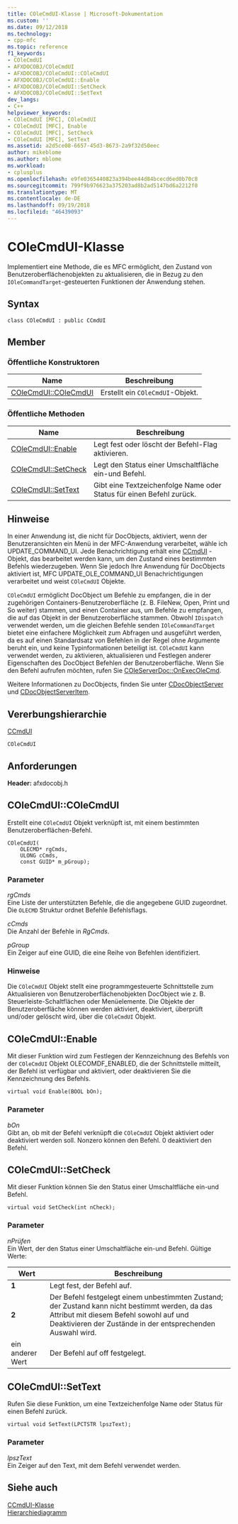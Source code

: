 ```yaml
---
title: COleCmdUI-Klasse | Microsoft-Dokumentation
ms.custom: ''
ms.date: 09/12/2018
ms.technology:
- cpp-mfc
ms.topic: reference
f1_keywords:
- COleCmdUI
- AFXDOCOBJ/COleCmdUI
- AFXDOCOBJ/COleCmdUI::COleCmdUI
- AFXDOCOBJ/COleCmdUI::Enable
- AFXDOCOBJ/COleCmdUI::SetCheck
- AFXDOCOBJ/COleCmdUI::SetText
dev_langs:
- C++
helpviewer_keywords:
- COleCmdUI [MFC], COleCmdUI
- COleCmdUI [MFC], Enable
- COleCmdUI [MFC], SetCheck
- COleCmdUI [MFC], SetText
ms.assetid: a2d5ce08-6657-45d3-8673-2a9f32d50eec
author: mikeblome
ms.author: mblome
ms.workload:
- cplusplus
ms.openlocfilehash: e9fe0365440823a394bee44d84bcecd6ed0b70c8
ms.sourcegitcommit: 799f9b976623a375203ad8b2ad5147bd6a2212f0
ms.translationtype: MT
ms.contentlocale: de-DE
ms.lasthandoff: 09/19/2018
ms.locfileid: "46439093"
---
```

# <a name="colecmdui-class"></a>COleCmdUI-Klasse

Implementiert eine Methode, die es MFC ermöglicht, den Zustand von Benutzeroberflächenobjekten zu aktualisieren, die in Bezug zu den `IOleCommandTarget`-gesteuerten Funktionen der Anwendung stehen.

## <a name="syntax"></a>Syntax

```
class COleCmdUI : public CCmdUI
```

## <a name="members"></a>Member

### <a name="public-constructors"></a>Öffentliche Konstruktoren

|Name|Beschreibung|
|----------|-----------------|
|[COleCmdUI::COleCmdUI](#colecmdui)|Erstellt ein `COleCmdUI`-Objekt.|

### <a name="public-methods"></a>Öffentliche Methoden

|Name|Beschreibung|
|----------|-----------------|
|[COleCmdUI::Enable](#enable)|Legt fest oder löscht der Befehl-Flag aktivieren.|
|[COleCmdUI::SetCheck](#setcheck)|Legt den Status einer Umschaltfläche ein-und Befehl.|
|[COleCmdUI::SetText](#settext)|Gibt eine Textzeichenfolge Name oder Status für einen Befehl zurück.|

## <a name="remarks"></a>Hinweise

In einer Anwendung ist, die nicht für DocObjects, aktiviert, wenn der Benutzeransichten ein Menü in der MFC-Anwendung verarbeitet, wähle ich UPDATE_COMMAND_UI. Jede Benachrichtigung erhält eine [CCmdUI](../../mfc/reference/ccmdui-class.md) -Objekt, das bearbeitet werden kann, um den Zustand eines bestimmten Befehls wiederzugeben. Wenn Sie jedoch Ihre Anwendung für DocObjects aktiviert ist, MFC UPDATE_OLE_COMMAND_UI Benachrichtigungen verarbeitet und weist `COleCmdUI` Objekte.

`COleCmdUI` ermöglicht DocObject um Befehle zu empfangen, die in der zugehörigen Containers-Benutzeroberfläche (z. B. FileNew, Open, Print und So weiter) stammen, und einen Container aus, um Befehle zu empfangen, die auf das Objekt in der Benutzeroberfläche stammen. Obwohl `IDispatch` verwendet werden, um die gleichen Befehle senden `IOleCommandTarget` bietet eine einfachere Möglichkeit zum Abfragen und ausgeführt werden, da es auf einen Standardsatz von Befehlen in der Regel ohne Argumente beruht ein, und keine Typinformationen beteiligt ist. `COleCmdUI` kann verwendet werden, zu aktivieren, aktualisieren und Festlegen anderer Eigenschaften des DocObject Befehlen der Benutzeroberfläche. Wenn Sie den Befehl aufrufen möchten, rufen Sie [COleServerDoc::OnExecOleCmd](../../mfc/reference/coleserverdoc-class.md#onexecolecmd).

Weitere Informationen zu DocObjects, finden Sie unter [CDocObjectServer](../../mfc/reference/cdocobjectserver-class.md) und [CDocObjectServerItem](../../mfc/reference/cdocobjectserveritem-class.md).

## <a name="inheritance-hierarchy"></a>Vererbungshierarchie

[CCmdUI](../../mfc/reference/ccmdui-class.md)

`COleCmdUI`

## <a name="requirements"></a>Anforderungen

**Header:** afxdocobj.h

##  <a name="colecmdui"></a>  COleCmdUI::COleCmdUI

Erstellt eine `COleCmdUI` Objekt verknüpft ist, mit einem bestimmten Benutzeroberflächen-Befehl.

```
COleCmdUI(
    OLECMD* rgCmds,
    ULONG cCmds,
    const GUID* m_pGroup);
```

### <a name="parameters"></a>Parameter

*rgCmds*<br/>
Eine Liste der unterstützten Befehle, die die angegebene GUID zugeordnet. Die `OLECMD` Struktur ordnet Befehle Befehlsflags.

*cCmds*<br/>
Die Anzahl der Befehle in *RgCmds*.

*pGroup*<br/>
Ein Zeiger auf eine GUID, die eine Reihe von Befehlen identifiziert.

### <a name="remarks"></a>Hinweise

Die `COleCmdUI` Objekt stellt eine programmgesteuerte Schnittstelle zum Aktualisieren von Benutzeroberflächenobjekten DocObject wie z. B. Steuerleiste-Schaltflächen oder Menüelemente. Die Objekte der Benutzeroberfläche können werden aktiviert, deaktiviert, überprüft und/oder gelöscht wird, über die `COleCmdUI` Objekt.

##  <a name="enable"></a>  COleCmdUI::Enable

Mit dieser Funktion wird zum Festlegen der Kennzeichnung des Befehls von der `COleCmdUI` Objekt OLECOMDF_ENABLED, die der Schnittstelle mitteilt, der Befehl ist verfügbar und aktiviert, oder deaktivieren Sie die Kennzeichnung des Befehls.

```
virtual void Enable(BOOL bOn);
```

### <a name="parameters"></a>Parameter

*bOn*<br/>
Gibt an, ob mit der Befehl verknüpft die `COleCmdUI` Objekt aktiviert oder deaktiviert werden soll. Nonzero können den Befehl. 0 deaktiviert den Befehl.

##  <a name="setcheck"></a>  COleCmdUI::SetCheck

Mit dieser Funktion können Sie den Status einer Umschaltfläche ein-und Befehl.

```
virtual void SetCheck(int nCheck);
```

### <a name="parameters"></a>Parameter

*nPrüfen*<br/>
Ein Wert, der den Status einer Umschaltfläche ein-und Befehl. Gültige Werte:

|Wert|Beschreibung|
|-----------|-----------------|
|**1**|Legt fest, der Befehl auf.|
|**2**|Der Befehl festgelegt einem unbestimmten Zustand; der Zustand kann nicht bestimmt werden, da das Attribut mit diesem Befehl sowohl auf und Deaktivieren der Zustände in der entsprechenden Auswahl wird.|
|ein anderer Wert|Der Befehl auf off festgelegt.|

##  <a name="settext"></a>  COleCmdUI::SetText

Rufen Sie diese Funktion, um eine Textzeichenfolge Name oder Status für einen Befehl zurück.

```
virtual void SetText(LPCTSTR lpszText);
```

### <a name="parameters"></a>Parameter

*lpszText*<br/>
Ein Zeiger auf den Text, mit dem Befehl verwendet werden.

## <a name="see-also"></a>Siehe auch

[CCmdUI-Klasse](../../mfc/reference/ccmdui-class.md)<br/>
[Hierarchiediagramm](../../mfc/hierarchy-chart.md)



